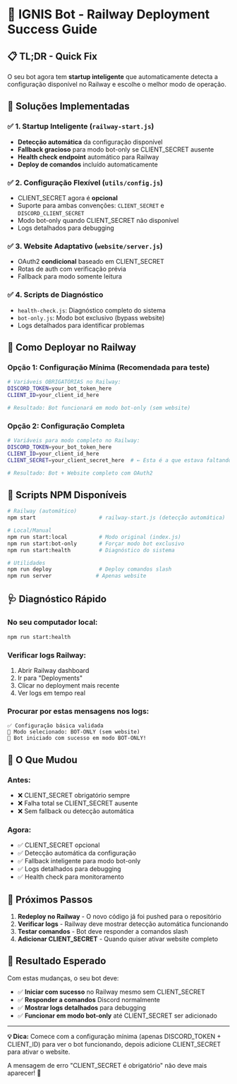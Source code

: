 # 🚂 IGNIS Bot - Railway Deployment Success Guide

## 📋 TL;DR - Quick Fix
O seu bot agora tem **startup inteligente** que automaticamente detecta a configuração disponível no Railway e escolhe o melhor modo de operação.

## 🎯 Soluções Implementadas

### ✅ 1. Startup Inteligente (`railway-start.js`)
- **Detecção automática** da configuração disponível
- **Fallback gracioso** para modo bot-only se CLIENT_SECRET ausente
- **Health check endpoint** automático para Railway
- **Deploy de comandos** incluído automaticamente

### ✅ 2. Configuração Flexível (`utils/config.js`)
- CLIENT_SECRET agora é **opcional**
- Suporte para ambas convenções: `CLIENT_SECRET` e `DISCORD_CLIENT_SECRET`
- Modo bot-only quando CLIENT_SECRET não disponível
- Logs detalhados para debugging

### ✅ 3. Website Adaptativo (`website/server.js`)
- OAuth2 **condicional** baseado em CLIENT_SECRET
- Rotas de auth com verificação prévia
- Fallback para modo somente leitura

### ✅ 4. Scripts de Diagnóstico
- `health-check.js`: Diagnóstico completo do sistema
- `bot-only.js`: Modo bot exclusivo (bypass website)
- Logs detalhados para identificar problemas

## 🚀 Como Deployar no Railway

### Opção 1: Configuração Mínima (Recomendada para teste)
```bash
# Variáveis OBRIGATÓRIAS no Railway:
DISCORD_TOKEN=your_bot_token_here
CLIENT_ID=your_client_id_here

# Resultado: Bot funcionará em modo bot-only (sem website)
```

### Opção 2: Configuração Completa
```bash
# Variáveis para modo completo no Railway:
DISCORD_TOKEN=your_bot_token_here
CLIENT_ID=your_client_id_here
CLIENT_SECRET=your_client_secret_here  # ← Esta é a que estava faltando

# Resultado: Bot + Website completo com OAuth2
```

## 🔧 Scripts NPM Disponíveis

```bash
# Railway (automático)
npm start                    # railway-start.js (detecção automática)

# Local/Manual
npm run start:local          # Modo original (index.js)
npm run start:bot-only       # Forçar modo bot exclusivo
npm run start:health         # Diagnóstico do sistema

# Utilidades
npm run deploy               # Deploy comandos slash
npm run server              # Apenas website
```

## 🩺 Diagnóstico Rápido

### No seu computador local:
```bash
npm run start:health
```

### Verificar logs Railway:
1. Abrir Railway dashboard
2. Ir para "Deployments" 
3. Clicar no deployment mais recente
4. Ver logs em tempo real

### Procurar por estas mensagens nos logs:
```
✅ Configuração básica validada
🎯 Modo selecionado: BOT-ONLY (sem website)
🎉 Bot iniciado com sucesso em modo BOT-ONLY!
```

## 🎯 O Que Mudou

### Antes:
- ❌ CLIENT_SECRET obrigatório sempre
- ❌ Falha total se CLIENT_SECRET ausente
- ❌ Sem fallback ou detecção automática

### Agora:
- ✅ CLIENT_SECRET opcional
- ✅ Detecção automática da configuração
- ✅ Fallback inteligente para modo bot-only
- ✅ Logs detalhados para debugging
- ✅ Health check para monitoramento

## 🚨 Próximos Passos

1. **Redeploy no Railway** - O novo código já foi pushed para o repositório
2. **Verificar logs** - Railway deve mostrar detecção automática funcionando
3. **Testar comandos** - Bot deve responder a comandos slash
4. **Adicionar CLIENT_SECRET** - Quando quiser ativar website completo

## 🎉 Resultado Esperado

Com estas mudanças, o seu bot deve:
- ✅ **Iniciar com sucesso** no Railway mesmo sem CLIENT_SECRET
- ✅ **Responder a comandos** Discord normalmente  
- ✅ **Mostrar logs detalhados** para debugging
- ✅ **Funcionar em modo bot-only** até CLIENT_SECRET ser adicionado

---

**💡 Dica:** Comece com a configuração mínima (apenas DISCORD_TOKEN + CLIENT_ID) para ver o bot funcionando, depois adicione CLIENT_SECRET para ativar o website.

A mensagem de erro "CLIENT_SECRET é obrigatório" não deve mais aparecer! 🎊
